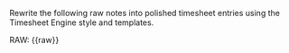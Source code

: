 Rewrite the following raw notes into polished timesheet entries using the Timesheet Engine style and templates.

RAW:
{{raw}}